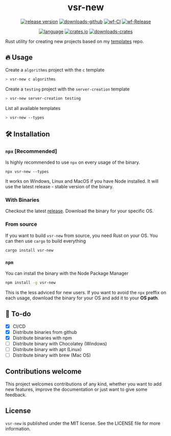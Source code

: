 <h1 align="center">
   vsr-new
</h1>

<p align="center">
    <a href="https://github.com/jhonatanmacazana/vsr-new/releases/latest"><img src="https://img.shields.io/github/v/release/jhonatanmacazana/vsr-new" alt="release version"/></a>
    <a href="https://github.com/jhonatanmacazana/vsr-new"><img src="https://img.shields.io/github/downloads/jhonatanmacazana/vsr-new/total" alt="downloads-github"/></a>
    <a href="https://github.com/jhonatanmacazana/vsr-new/actions?query=workflow%3ACI"><img src="https://github.com/jhonatanmacazana/vsr-new/workflows/CI/badge.svg" alt="wf-CI"></a>
    <a href="https://github.com/jhonatanmacazana/vsr-new/actions?query=workflow%3ARelease"><img src="https://github.com/jhonatanmacazana/vsr-new/workflows/Release/badge.svg" alt="wf-Release"></a>
</p>

<p align="center">
    <a href="#"><img src="https://img.shields.io/github/languages/top/jhonatanmacazana/vsr-new?color=purple" alt="language"/></a>
    <a href="https://crates.io/crates/vsr-new"><img src="https://img.shields.io/crates/v/vsr-new" alt="crates.io"/></a>
    <a href="https://crates.io/crates/vsr-new"><img src="https://img.shields.io/crates/d/vsr-new" alt="downloads-crates"/></a>
</p>

Rust utility for creating new projects based on my [templates](https://github.com/jhonatanmacazana/vscode-boilerplates) repo.

## 🔥 Usage 

Create a `algorithms` project with the `c` template

``` bash
> vsr-new c algorithms
```

Create a `testing` project with the `server-creation` template

``` bash
> vsr-new server-creation testing
```

List all available templates

``` bash
> vsr-new --types
```

##  🛠️ Installation

### `npx` [Recommended]

Is highly recommended to use `npx` on every usage of the binary.
```
npx vsr-new --types
```
It works on Windows, Linux and MacOS if you have Node installed. It will use the latest release - stable version of the binary.

### With Binaries

Checkout the latest [release](https://github.com/jhonatanmacazana/vsr-new/releases/latest). Download the binary for your specific OS.

### From source

If you want to build `vsr-new` from source, you need Rust on your OS. You can then use `cargo` to build everything

``` bash
cargo install vsr-new
```

### `npm`

You can install the binary with the Node Package Manager
```bash
npm install -g vsr-new
```
This is the less adviced for new users. If you want to avoid the `npx` preffix on each usage, download the binary for your OS and add it to your **OS path**.

## 🤔 To-do

* [x] CI/CD
* [x] Distribute binaries from github
* [x] Distribute binaries with npm
* [ ] Distribute binary with Chocolatey (Windows)
* [ ] Distribute binary with apt (Linux)
* [ ] Distribute binary with brew (Mac OS)

## Contributions welcome

This project welcomes contributions of any kind, whether you want to add new features, improve the documentation or just want to give some feedback.

## License

`vsr-new` is published under the MIT license. See the LICENSE file for more information.